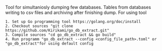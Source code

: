 Tool for simultaniosly dumping few databases. Tables from databases writing to csv files and archiving after finishing dump.
For using tool

	1. Set up Go programming tool https://golang.org/doc/install
	2. Checkout sources "git clone https://github.com/Kirikami/go_db_extract.git"
	3. Compile sources "cd go_db_extract && go build"
	4. Run programm "go_db_extract --config <config_file_path>.toml" or "go_db_extract"for using default config


